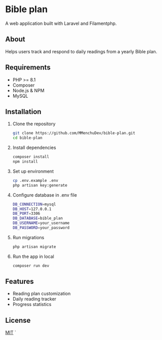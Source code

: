 # Bible plan
A web application built with Laravel and Filamentphp.

## About
Helps users track and respond to daily readings from a yearly Bible plan.

## Requirements
- PHP >= 8.1
- Composer
- Node.js & NPM
- MySQL

## Installation
1. Clone the repository
   ```bash
   git clone https://github.com/MMenchuDev/bible-plan.git
   cd bible-plan

2. Install dependencies 
   ```bash
   composer install 
   npm install
   
3. Set up environment
   ```bash
   cp .env.example .env
   php artisan key:generate
   
4. Configure database in .env file
    ```bash
   DB_CONNECTION=mysql
   DB_HOST=127.0.0.1
   DB_PORT=3306
   DB_DATABASE=bible_plan
   DB_USERNAME=your_username
   DB_PASSWORD=your_password
   
5. Run migrations
    ```bash
   php artisan migrate
   
4. Run the app in local
    ```bash
   composer run dev

## Features
- Reading plan customization
- Daily reading tracker
- Progress statistics

## License
[MIT](LICENSE) `
